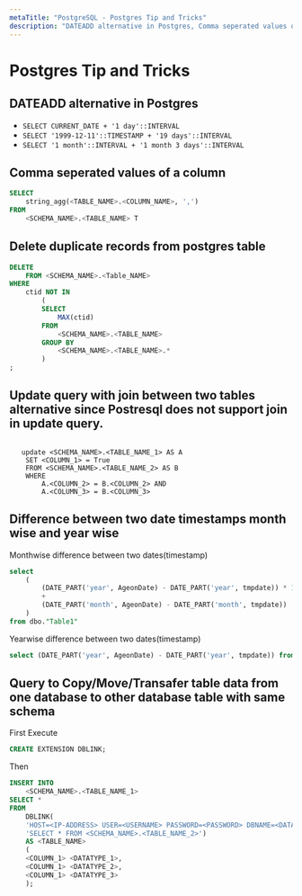 ```yaml
---
metaTitle: "PostgreSQL - Postgres Tip and Tricks"
description: "DATEADD alternative in Postgres, Comma seperated values of a column, Delete duplicate records from postgres table, Update query with join between two tables alternative since Postresql does not support join in update query., Difference between two date timestamps month wise and year wise, Query to Copy/Move/Transafer table data from one database to other database table with same schema"
---
```


# Postgres Tip and Tricks




## DATEADD alternative in Postgres


- `SELECT CURRENT_DATE + '1 day'::INTERVAL`
- `SELECT '1999-12-11'::TIMESTAMP + '19 days'::INTERVAL`
- `SELECT '1 month'::INTERVAL + '1 month 3 days'::INTERVAL`



## Comma seperated values of a column


```sql
SELECT 
    string_agg(<TABLE_NAME>.<COLUMN_NAME>, ',') 
FROM 
    <SCHEMA_NAME>.<TABLE_NAME> T

```



## Delete duplicate records from postgres table


```sql
DELETE 
    FROM <SCHEMA_NAME>.<Table_NAME> 
WHERE 
    ctid NOT IN
        (
        SELECT 
            MAX(ctid) 
        FROM 
            <SCHEMA_NAME>.<TABLE_NAME> 
        GROUP BY 
            <SCHEMA_NAME>.<TABLE_NAME>.*
        )
;

```



## Update query with join between two tables alternative since Postresql does not support join in update query.


```

   update <SCHEMA_NAME>.<TABLE_NAME_1> AS A
    SET <COLUMN_1> = True       
    FROM <SCHEMA_NAME>.<TABLE_NAME_2> AS B 
    WHERE 
        A.<COLUMN_2> = B.<COLUMN_2> AND
        A.<COLUMN_3> = B.<COLUMN_3>

```



## Difference between two date timestamps month wise and year wise


Monthwise difference between two dates(timestamp)

```sql
select 
    (
        (DATE_PART('year', AgeonDate) - DATE_PART('year', tmpdate)) * 12 
        +
        (DATE_PART('month', AgeonDate) - DATE_PART('month', tmpdate))
    ) 
from dbo."Table1"

```

Yearwise difference between two dates(timestamp)

```sql
select (DATE_PART('year', AgeonDate) - DATE_PART('year', tmpdate)) from dbo."Table1"

```



## Query to Copy/Move/Transafer table data from one database to other database table with same schema


First Execute

```sql
CREATE EXTENSION DBLINK;

```

Then

```sql
INSERT INTO 
    <SCHEMA_NAME>.<TABLE_NAME_1> 
SELECT * 
FROM 
    DBLINK(
    'HOST=<IP-ADDRESS> USER=<USERNAME> PASSWORD=<PASSWORD> DBNAME=<DATABASE>',
    'SELECT * FROM <SCHEMA_NAME>.<TABLE_NAME_2>')
    AS <TABLE_NAME>
    (
    <COLUMN_1> <DATATYPE_1>, 
    <COLUMN_1> <DATATYPE_2>, 
    <COLUMN_1> <DATATYPE_3>
    );

```

